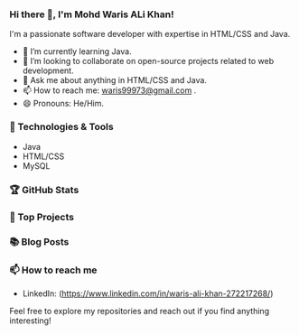 ### Hi there 👋, I'm Mohd Waris ALi Khan!

I'm a passionate software developer with expertise in HTML/CSS and Java.

- 🌱 I’m currently learning Java.
- 👯 I’m looking to collaborate on open-source projects related to web development.
- 💬 Ask me about anything in HTML/CSS and Java.
- 📫 How to reach me: waris99973@gmail.com .
- 😄 Pronouns: He/Him.


### 🔧 Technologies & Tools

- Java
- HTML/CSS
- MySQL


### 🏆 GitHub Stats



### 🚀 Top Projects



### 📚 Blog Posts



### 📫 How to reach me

- LinkedIn: (https://www.linkedin.com/in/waris-ali-khan-272217268/)


Feel free to explore my repositories and reach out if you find anything interesting!

